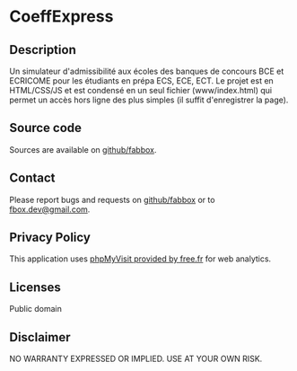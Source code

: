 CoeffExpress
============

Description
-----------
Un simulateur d'admissibilité aux écoles des banques de concours BCE et
ECRICOME pour les étudiants en prépa ECS, ECE, ECT. 
Le projet est en HTML/CSS/JS et est condensé en un seul fichier
(www/index.html) qui permet un accès hors ligne des plus simples (il suffit
d'enregistrer la page).


Source code
-----------
Sources are available on [github/fabbox](https://github.com/fabbox/coeffExpress).

Contact
--------
Please report bugs and requests on
[github/fabbox](https://github.com/fabbox/coeffExpress) or to
<fbox.dev@gmail.com>.

Privacy Policy
--------------

This application uses [phpMyVisit provided by free.fr](http://st.free.fr/) for web analytics.

Licenses
--------

Public domain

Disclaimer
----------
NO WARRANTY EXPRESSED OR IMPLIED. USE AT YOUR OWN RISK.
